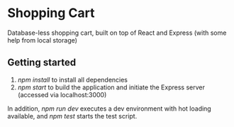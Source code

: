 # Shopping Cart

Database-less shopping cart, built on top of React and Express (with some help from local storage)

## Getting started

1. _npm install_ to install all dependencies
2. _npm start_ to build the application and initiate the Express server (accessed via localhost:3000)

In addition, _npm run dev_ executes a dev environment with hot loading available, and _npm test_ starts the test script.

